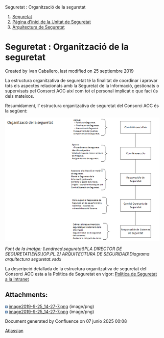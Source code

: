 Seguretat : Organització de la seguretat  

1.  [Seguretat](index.md)
2.  [Pàgina d'inici de la Unitat de Seguretat](15368362.md)
3.  [Arquitectura de Seguretat](Arquitectura-de-Seguretat_24216213.md)

Seguretat : Organització de la seguretat
========================================

Created by Ivan Caballero, last modified on 25 septiembre 2019

La estructura organitzativa de seguretat té la finalitat de coordinar i aprovar tots els aspectes relacionats amb la Seguretat de la Informació, gestionats o supervisats pel Consorci AOC així com tot el personal implicat o que faci ús dels mateixos.

Resumidament, l’ estructura organitzativa de seguretat del Consorci AOC és la següent:

  

![](attachments/28704890/28704892.png)

  

_Font de la imatge: \\\\endreca\\seguretat\\PLA DIRECTOR DE SEGURETAT\\ENS\\\[OP.PL.2\] ARQUITECTURA DE SEGURIDAD\\Diagrama arquitectura seguretat.vsdx_

La descripció detallada de la estructura organitzativa de seguretat del Consorci AOC esta a la Política de Seguretat en vigor: [Política de Seguretat a la Intranet](https://intranet.aoc.cat/pages/viewpage.action?pageId=65753)

Attachments:
------------

![](images/icons/bullet_blue.gif) [image2019-9-25\_14-27-7.png](attachments/28704890/64981491.png) (image/png)  
![](images/icons/bullet_blue.gif) [image2019-9-25\_14-27-7.png](attachments/28704890/28704892.png) (image/png)  

Document generated by Confluence on 07 junio 2025 00:08

[Atlassian](http://www.atlassian.com/)